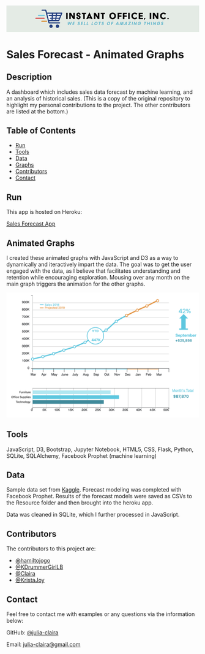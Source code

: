 ![Sample Graph](Resources/logo.png)

# Sales Forecast - Animated Graphs

## Description 

A dashboard which includes sales data forecast by machine learning, and an analysis of historical sales. (This is a copy of the original repository to highlight my personal contributions to the project. The other contributors are listed at the bottom.)



## Table of Contents
* [Run](#Results)
* [Tools](#Tools)
* [Data](#Data)
* [Graphs](#Graphs)
* [Contributors](#Contributors)
* [Contact](#Contact)



## Run

This app is hosted on Heroku:

[Sales Forecast App](https://instantoffice.herokuapp.com/)


  
## Animated Graphs

I created these animated graphs with JavaScript and D3 as a way to dynamically and iteractively impart the data. The goal was to get the user engaged with the data, as I believe that facilitates understanding and retention while encouraging exploration. Mousing over any month on the main graph triggers the animation for the other graphs.

![Animated Graphs](SalesApp/static/images/animated_graph.png)



## Tools

JavaScript, D3, Bootstrap, Jupyter Notebook, HTML5, CSS, Flask, Python, SQLite, SQLAlchemy, Facebook Prophet (machine learning)



## Data
Sample data set from [Kaggle](https://www.kaggle.com/rohitsahoo/sales-forecasting).  Forecast modeling was completed with Facebook Prophet. 
Results of the forecast models were saved as CSVs to the Resource folder and then brought into the heroku app.

Data was cleaned in SQLite, which I further processed in JavaScript.



## Contributors
The contributors to this project are:
* [@hamiltojogo](https://github.com/hamiltojogo)
* [@KDrummerGirlLB](https://github.com/DrummerGirlLB)
* [@Claira](https://github.com/julia-claira)
* [@KristaJoy](https://github.com/KristaJoy)



## Contact

Feel free to contact me with examples or any questions via the information below:

GitHub: [@julia-claira](https://api.github.com/users/julia-claira)

Email: julia-claira@gmail.com
